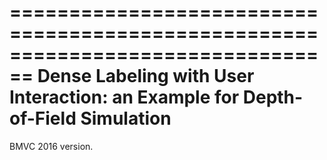 
================================================================================
Dense Labeling with User Interaction: 
an Example for Depth-of-Field Simulation
================================================================================

BMVC 2016 version.
